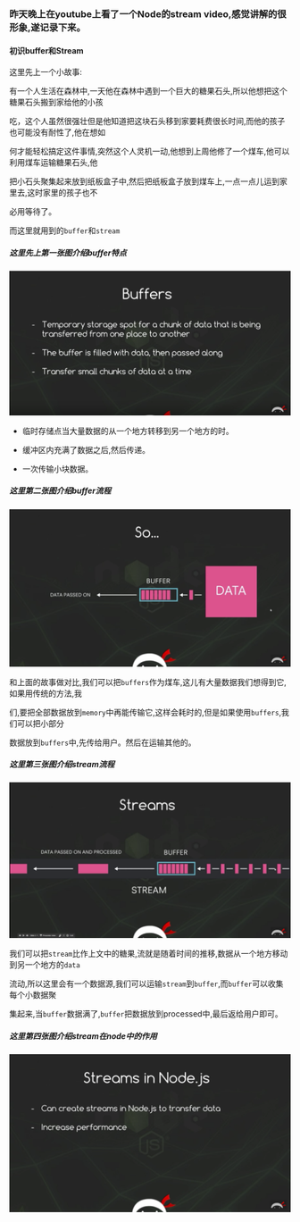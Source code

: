 ### 昨天晚上在youtube上看了一个Node的stream video,感觉讲解的很形象,遂记录下来。
#### 初识buffer和Stream

这里先上一个小故事:

有一个人生活在森林中,一天他在森林中遇到一个巨大的糖果石头,所以他想把这个糖果石头搬到家给他的小孩

吃，这个人虽然很强壮但是他知道把这块石头移到家要耗费很长时间,而他的孩子也可能没有耐性了,他在想如

何才能轻松搞定这件事情,突然这个人灵机一动,他想到上周他修了一个煤车,他可以利用煤车运输糖果石头,他

把小石头聚集起来放到纸板盒子中,然后把纸板盒子放到煤车上,一点一点儿运到家里去,这时家里的孩子也不

必用等待了。

而这里就用到的`buffer`和`stream`

##### 这里先上第一张图介绍buffer特点

![image](https://github.com/WenNingZhang/learnNode/blob/master/stream/video_picture/001.png)

* 临时存储点当大量数据的从一个地方转移到另一个地方的时。

* 缓冲区内充满了数据之后,然后传递。

* 一次传输小块数据。

##### 这里第二张图介绍buffer流程

![image](https://github.com/WenNingZhang/learnNode/blob/master/stream/video_picture/002.png)

和上面的故事做对比,我们可以把`buffers`作为煤车,这儿有大量数据我们想得到它,如果用传统的方法,我

们,要把全部数据放到`memory`中再能传输它,这样会耗时的,但是如果使用`buffers`,我们可以把小部分

数据放到`buffers`中,先传给用户。然后在运输其他的。

##### 这里第三张图介绍stream流程

![image](https://github.com/WenNingZhang/learnNode/blob/master/stream/video_picture/003.png)

我们可以把`stream`比作上文中的糖果,流就是随着时间的推移,数据从一个地方移动到另一个地方的`data`

流动,所以这里会有一个数据源,我们可以运输`stream`到`buffer`,而`buffer`可以收集每个小数据聚

集起来,当`buffer`数据满了,`buffer`把数据放到processed中,最后返给用户即可。

##### 这里第四张图介绍stream在node中的作用

![image](https://github.com/WenNingZhang/learnNode/blob/master/stream/video_picture/004.png)
















